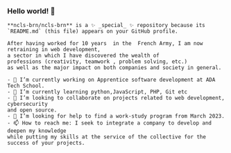 ### Hello world!  👋

<html lang="en">
  <head>
  
    **ncls-brn/ncls-brn** is a ✨ _special_ ✨ repository because its `README.md` (this file) appears on your GitHub profile.

    After having worked for 10 years  in the  French Army, I am now retraining in web development,
    a sector in which I have discovered the wealth of       
    professions (creativity, teamwork , problem solving, etc.) 
    as well as the major impact on both companies and society in general. 
    
  </head>

  <body>

    - 🔭 I’m currently working on Apprentice software development at ADA Tech School. 
    - 🌱 I’m currently learning python,JavaScript, PHP, Git etc 
    - 👯 I’m looking to collaborate on projects related to web development, cybersecurity
    and open source. 
    - 🤔 I’m looking for help to find a work-study program from March 2023. 
    - 📫 How to reach me: I seek to integrate a company to develop and deepen my knowledge
    while putting my skills at the service of the collective for the          success of your projects.

  </body>

</html>
